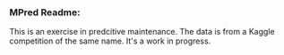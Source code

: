### MPred Readme:

This is an exercise in predcitive maintenance. The data is from a Kaggle competition of the same name. It's a work in progress.

